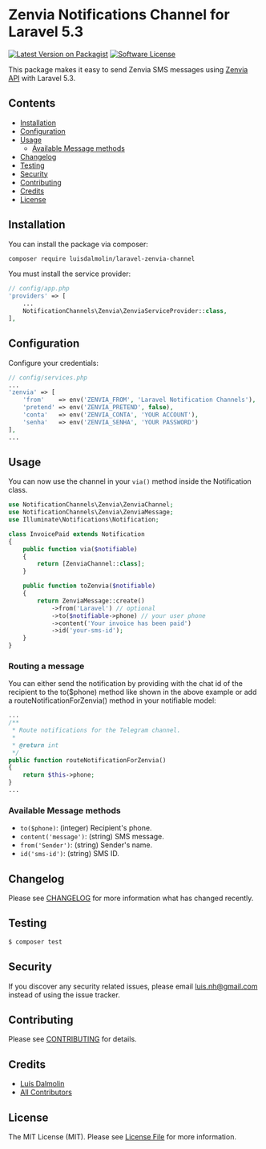 # Zenvia Notifications Channel for Laravel 5.3 

[![Latest Version on Packagist](https://img.shields.io/packagist/v/luisdalmolin/laravel-zenvia-channel.svg?style=flat-square)](https://packagist.org/packages/laravel-notification-channels/zenvia)
[![Software License](https://img.shields.io/badge/license-MIT-brightgreen.svg?style=flat-square)](LICENSE.md)

This package makes it easy to send Zenvia SMS messages using [Zenvia API](http://docs.zenviasms.apiary.io) with Laravel 5.3.

## Contents

- [Installation](#installation)
- [Configuration](#configuration)
- [Usage](#usage)
    - [Available Message methods](#available-message-methods)
- [Changelog](#changelog)
- [Testing](#testing)
- [Security](#security)
- [Contributing](#contributing)
- [Credits](#credits)
- [License](#license)

## Installation

You can install the package via composer:

``` bash
composer require luisdalmolin/laravel-zenvia-channel
```

You must install the service provider:

```php
// config/app.php
'providers' => [
    ...
    NotificationChannels\Zenvia\ZenviaServiceProvider::class,
],
```

## Configuration

Configure your credentials: 

```php
// config/services.php
...
'zenvia' => [
    'from'    => env('ZENVIA_FROM', 'Laravel Notification Channels'),
    'pretend' => env('ZENVIA_PRETEND', false),
    'conta'   => env('ZENVIA_CONTA', 'YOUR ACCOUNT'),
    'senha'   => env('ZENVIA_SENHA', 'YOUR PASSWORD')
],
...
```

## Usage

You can now use the channel in your `via()` method inside the Notification class.

``` php
use NotificationChannels\Zenvia\ZenviaChannel;
use NotificationChannels\Zenvia\ZenviaMessage;
use Illuminate\Notifications\Notification;

class InvoicePaid extends Notification
{
    public function via($notifiable)
    {
        return [ZenviaChannel::class];
    }

    public function toZenvia($notifiable)
    {
        return ZenviaMessage::create()
            ->from('Laravel') // optional
            ->to($notifiable->phone) // your user phone
            ->content('Your invoice has been paid')
            ->id('your-sms-id');
    }
}
```

### Routing a message

You can either send the notification by providing with the chat id of the recipient to the to($phone) method like shown in the above example or add a routeNotificationForZenvia() method in your notifiable model:

```php
...
/**
 * Route notifications for the Telegram channel.
 *
 * @return int
 */
public function routeNotificationForZenvia()
{
    return $this->phone;
}
...
```

### Available Message methods

- `to($phone)`: (integer) Recipient's phone.
- `content('message')`: (string) SMS message.
- `from('Sender')`: (string) Sender's name.
- `id('sms-id')`: (string) SMS ID.

## Changelog

Please see [CHANGELOG](CHANGELOG.md) for more information what has changed recently.

## Testing

``` bash
$ composer test
```

## Security

If you discover any security related issues, please email luis.nh@gmail.com instead of using the issue tracker.

## Contributing

Please see [CONTRIBUTING](CONTRIBUTING.md) for details.

## Credits

- [Luís Dalmolin](https://github.com/luisdalmolin)
- [All Contributors](../../contributors)

## License

The MIT License (MIT). Please see [License File](LICENSE.md) for more information.
